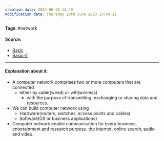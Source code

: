 ```yaml
---
creation date: 2023-06-29 13:49
modification date: Thursday 29th June 2023 13:49:11
---
```


**Tags:** #network 

#### Source:

* [Basic](https://www.ibm.com/topics/networking)
* [Basic-2](https://learn.microsoft.com/en-us/training/modules/network-fundamentals/2-network-types-topologies)

--------------------------------------

#### Explanation about it:

* A computer network comprises two or more computers that are connected
	* either by cable(wired) or wifi(wireless)
		* with the purpose of transmitting, exchanging or sharing data and resources.
* We can build computer network using 
	* Hardware(routers, switches, access points and cables)
	* Software(OS or business applications)
* Computer network enable communication for every business, entertainment and research purpose. the internet, online search, audio and video.